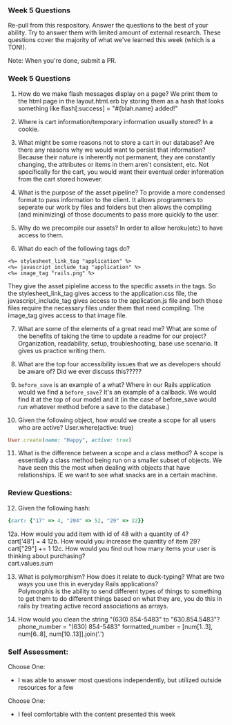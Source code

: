 ### Week 5 Questions

Re-pull from this respository. Answer the questions to the best of your ability. Try to answer them with limited amount of external research. These questions cover the majority of what we've learned this week (which is a TON!).

Note: When you're done, submit a PR.

### Week 5 Questions
1. How do we make flash messages display on a page?
We print them to the html page in the layout.html.erb by storing them as a hash that looks something like flash[:success] = "#{blah.name} added!"

2. Where is cart information/temporary information usually stored?
In a cookie.

3. What might be some reasons not to store a cart in our database? Are there any reasons why we would want to persist that information?
Because their nature is inherently not permanent, they are constantly changing, the attributes or items in them aren't consistent, etc.  Not specifically for the cart, you would want their eventual order information from the cart stored however.

4. What is the purpose of the asset pipeline?
To provide a more condensed format to pass information to the client.  It allows programmers to seperate our work by files and folders but then allows the compiling (and minimizing) of those documents to pass more quickly to the user.

5. Why do we precompile our assets?
In order to allow heroku(etc) to have access to them.

6. What do each of the following tags do?
```
<%= stylesheet_link_tag "application" %>
<%= javascript_include_tag "application" %>
<%= image_tag "rails.png" %>
```
They give the asset pipleline access to the specific assets in the tags. So the stylesheet_link_tag gives access to the application.css file, the javascript_include_tag gives access to the application.js file and both those files require the necessary files under them that need compiling.  The image_tag gives access to that image file.

7. What are some of the elements of a great read me? What are some of the benefits of taking the time to update a readme for our project?
Organization, readability, setup, troubleshooting, base use scenario.  It gives us practice writing them.

8. What are the top four accessibility issues that we as developers should be aware of?
Did we ever discuss this?????

9. `before_save` is an example of a what? Where in our Rails application would we find a `before_save`?
It's an example of a callback.  We would find it at the top of our model and it (in the case of before_save would run whatever method before a save to the database.)

10. Given the following object, how would we create a scope for all users who are active?
User.where(active: true)

```ruby
User.create(name: "Happy", active: true)
```

11. What is the difference between a scope and a class method?
A scope is essentially a class method being run on a smaller subset of objects. We have seen this the most when dealing with objects that have relationships. IE we want to see what snacks are in a certain machine.


### Review Questions:  
12. Given the following hash:  

```ruby
{cart: {"17" => 4, "204" => 52, "29" => 22}}
```

  12a. How would you add item with id of 48 with a quantity of 4?  
  cart['48'] = 4
  12b. How would you increase the quantity of item 29?  
  cart["29"] += 1
  12c. How would you find out how many items your user is thinking about purchasing?   
  cart.values.sum

13. What is polymorphism? How does it relate to duck-typing? What are two ways you use this in everyday Rails applications?  
Polymorphis is the ability to send different types of things to something to get them to do different things based on what they are, you do this in rails by treating active record associations as arrays.

14. How would you clean the string "(630) 854-5483" to "630.854.5483"?
phone_number = "(630) 854-5483"
formatted_number = [num[1..3], num[6..8], num[10..13]].join('.')



### Self Assessment:
Choose One:

* I was able to answer most questions independently, but utilized outside resources for a few


Choose One:

* I feel comfortable with the content presented this week
